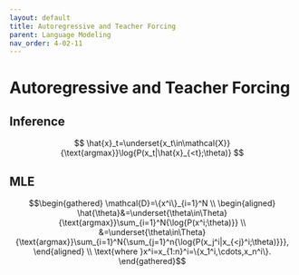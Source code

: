 ```yaml
---
layout: default
title: Autoregressive and Teacher Forcing
parent: Language Modeling
nav_order: 4-02-11
---
```


# Autoregressive and Teacher Forcing

## Inference

$$
\hat{x}_t=\underset{x_t\in\mathcal{X}}{\text{argmax}}\log{P(x_t|\hat{x}_{<t};\theta)}
$$

## MLE

$$\begin{gathered}
\mathcal{D}=\{x^i\}_{i=1}^N \\
\begin{aligned}
\hat{\theta}&=\underset{\theta\in\Theta}{\text{argmax}}\sum_{i=1}^N{\log{P(x^i;\theta)}} \\
&=\underset{\theta\in\Theta}{\text{argmax}}\sum_{i=1}^N{\sum_{j=1}^n{\log{P(x_j^i|x_{<j}^i;\theta)}}},
\end{aligned} \\
\text{where }x^i=x_{1:n}^i=\{x_1^i,\cdots,x_n^i\}.
\end{gathered}$$